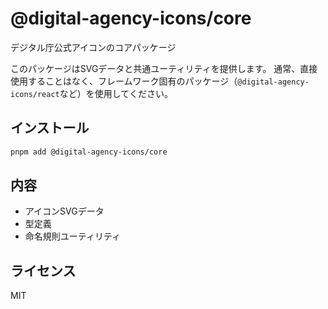 # @digital-agency-icons/core

デジタル庁公式アイコンのコアパッケージ

このパッケージはSVGデータと共通ユーティリティを提供します。
通常、直接使用することはなく、フレームワーク固有のパッケージ（`@digital-agency-icons/react`など）を使用してください。

## インストール

```bash
pnpm add @digital-agency-icons/core
```

## 内容

- アイコンSVGデータ
- 型定義
- 命名規則ユーティリティ

## ライセンス

MIT

